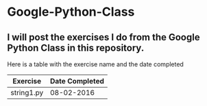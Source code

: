 # Google-Python-Class

## I will post the exercises I do from the Google Python Class in this repository. 

Here is a table with the exercise name and the date completed

Exercise | Date Completed
---------|---------------
string1.py | 08-02-2016
